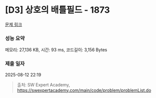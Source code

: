 # [D3] 상호의 배틀필드 - 1873 

[문제 링크](https://swexpertacademy.com/main/code/problem/problemDetail.do?contestProbId=AV5LyE7KD2ADFAXc) 

### 성능 요약

메모리: 27,136 KB, 시간: 93 ms, 코드길이: 3,156 Bytes

### 제출 일자

2025-08-12 22:19



> 출처: SW Expert Academy, https://swexpertacademy.com/main/code/problem/problemList.do